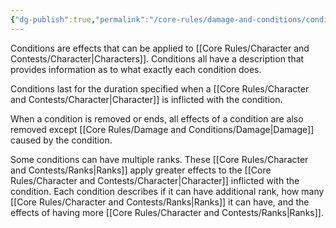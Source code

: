 ```yaml
---
{"dg-publish":true,"permalink":"/core-rules/damage-and-conditions/conditions/"}
---
```


Conditions are effects that can be applied to [[Core Rules/Character and Contests/Character\|Characters]]. Conditions all have a description that provides information as to what exactly each condition does.

Conditions last for the duration specified when a [[Core Rules/Character and Contests/Character\|Character]] is inflicted with the condition.

When a condition is removed or ends, all effects of a condition are also removed except [[Core Rules/Damage and Conditions/Damage\|Damage]] caused by the condition.

Some conditions can have multiple ranks. These [[Core Rules/Character and Contests/Ranks\|Ranks]] apply greater effects to the [[Core Rules/Character and Contests/Character\|Character]] inflicted with the condition. Each condition describes if it can have additional rank, how many [[Core Rules/Character and Contests/Ranks\|Ranks]] it can have, and the effects of having more [[Core Rules/Character and Contests/Ranks\|Ranks]].